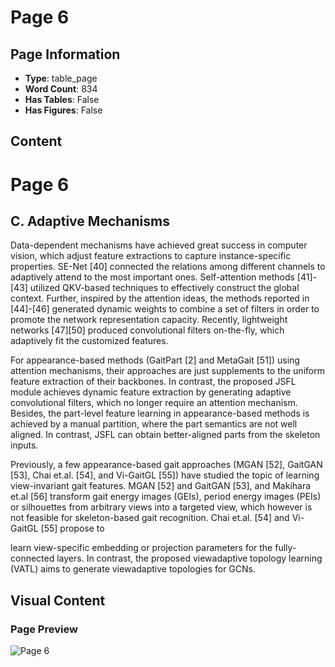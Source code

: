 # Page 6

## Page Information

- **Type**: table_page
- **Word Count**: 834
- **Has Tables**: False
- **Has Figures**: False

## Content

# Page 6

## C. Adaptive Mechanisms

Data-dependent mechanisms have achieved great success in computer vision, which adjust feature extractions to capture instance-specific properties. SE-Net [40] connected the relations among different channels to adaptively attend to the most important ones. Self-attention methods [41]-[43] utilized QKV-based techniques to effectively construct the global context. Further, inspired by the attention ideas, the methods reported in [44]-[46] generated dynamic weights to combine a set of filters in order to promote the network representation capacity. Recently, lightweight networks [47][50] produced convolutional filters on-the-fly, which adaptively fit the customized features.

For appearance-based methods (GaitPart [2] and MetaGait [51]) using attention mechanisms, their approaches are just supplements to the uniform feature extraction of their backbones. In contrast, the proposed JSFL module achieves dynamic feature extraction by generating adaptive convolutional filters, which no longer require an attention mechanism. Besides, the part-level feature learning in appearance-based methods is achieved by a manual partition, where the part semantics are not well aligned. In contrast, JSFL can obtain better-aligned parts from the skeleton inputs.

Previously, a few appearance-based gait approaches (MGAN [52], GaitGAN [53], Chai et.al. [54], and Vi-GaitGL [55]) have studied the topic of learning view-invariant gait features. MGAN [52] and GaitGAN [53], and Makihara et.al [56] transform gait energy images (GEIs), period energy images (PEIs) or silhouettes from arbitrary views into a targeted view, which however is not feasible for skeleton-based gait recognition. Chai et.al. [54] and Vi-GaitGL [55] propose to

learn view-specific embedding or projection parameters for the fully-connected layers. In contrast, the proposed viewadaptive topology learning (VATL) aims to generate viewadaptive topologies for GCNs.

## Visual Content

### Page Preview

![Page 6](/projects/llms/images/ConditionAdaptive_Graph_Convolution_Learning_for_SkeletonBased_Gait_Recognition_page_6.png)
